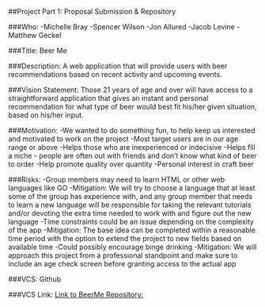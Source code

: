 ##Project Part 1: Proposal Submission & Repository

###Who:
-Michelle Bray
-Spencer Wilson
-Jon Allured
-Jacob Levine
-Matthew Geckel

###Title: 
Beer Me

###Description: 
A web application that will provide users with beer recommendations based on recent activity and upcoming events.

###Vision Statement:
Those 21 years of age and over will have access to a straightforward application that gives an instant and personal recommendation for what type of beer would best fit his/her given situation, based on his/her input.

###Motivation: 
-We wanted to do something fun, to help keep us interested and motivated to work on the project
-Most target users are in our age range or above
-Helps those who are inexperienced or indecisive
-Helps fill a niche - people are often out with friends and don’t know what kind of beer to order
-Help promote quality over quantity
-Personal interest in craft beer

###Risks: 
-Group members may need to  learn HTML or other web languages like GO
  -Mitigation: We will try to choose a language that at least some of the group has experience with, and any group member that needs to learn a new language will be responsible for taking the relevant tutorials and/or devoting the extra time needed to work with and figure out the new language
-Time constraints could be an issue depending on the complexity of the app
  -Mitigation: The base idea can be completed within a reasonable time period with the option to extend the project to new fields based on available time
-Could possibly encourage binge drinking
  -Mitigation: We will approach this project from a professional standpoint and make sure to include an age check screen before granting access to the actual app

###VCS: 
Github

###VCS Link: 
[Link to BeerMe Repository:](https://github.com/mdbray/BeerMe)
